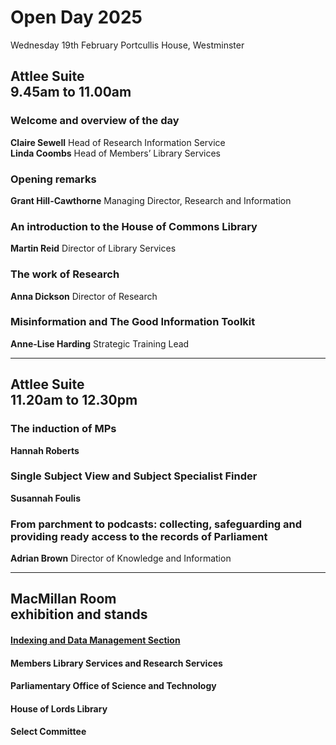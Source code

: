 # Open Day 2025

Wednesday 19th February
Portcullis House, Westminster

## Attlee Suite<br>9.45am to 11.00am

### Welcome and overview of the day
**Claire Sewell** Head of Research Information Service<br>
**Linda Coombs** Head of Members’ Library Services

### Opening remarks
**Grant Hill-Cawthorne** Managing Director, Research and Information

### An introduction to the House of Commons Library
**Martin Reid** Director of Library Services

### The work of Research
**Anna Dickson** Director of Research

### Misinformation and The Good Information Toolkit
**Anne-Lise Harding** Strategic Training Lead

---

## Attlee Suite<br>11.20am to 12.30pm

### The induction of MPs
**Hannah Roberts**

### Single Subject View and Subject Specialist Finder
**Susannah Foulis**

### From parchment to podcasts: collecting, safeguarding and providing ready access to the records of Parliament
**Adrian Brown** Director of Knowledge and Information

---
		
## MacMillan Room <br>exhibition and stands

#### [Indexing and Data Management Section](idms)

#### Members Library Services and Research Services

#### Parliamentary Office of Science and Technology

#### House of Lords Library

#### Select Committee


